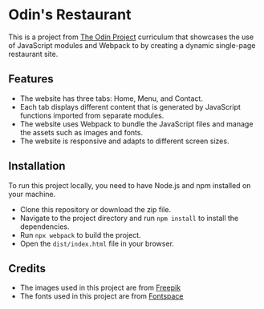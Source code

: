 # Odin's Restaurant

This is a project from [The Odin Project](https://www.theodinproject.com/lessons/node-path-javascript-restaurant-page) curriculum that showcases the use of JavaScript modules and Webpack to by creating a dynamic single-page restaurant site.

## Features

- The website has three tabs: Home, Menu, and Contact.
- Each tab displays different content that is generated by JavaScript functions imported from separate modules.
- The website uses Webpack to bundle the JavaScript files and manage the assets such as images and fonts.
- The website is responsive and adapts to different screen sizes.

## Installation

To run this project locally, you need to have Node.js and npm installed on your machine.

- Clone this repository or download the zip file.
- Navigate to the project directory and run `npm install` to install the dependencies.
- Run `npx webpack` to build the project.
- Open the `dist/index.html` file in your browser.

## Credits

- The images used in this project are from [Freepik](https://freepik.com/)
- The fonts used in this project are from [Fontspace](https://www.fontspace.com/)
